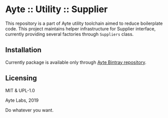 # Ayte :: Utility :: Supplier

This repository is a part of Ayte utility toolchain aimed to reduce 
boilerplate code. This project maintains helper infrastructure for 
Supplier interface, currently providing several factories through
`Suppliers` class.

## Installation

Currently package is available only through 
[Ayte Bintray repository](https://bintray.com/beta/#/ayte/maven/).

## Licensing

MIT & UPL-1.0

Ayte Labs, 2019

Do whatever you want.
